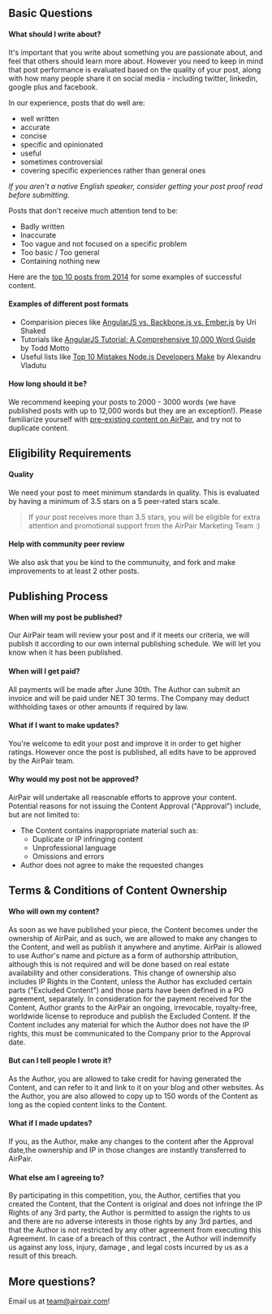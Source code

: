 ## Basic Questions

#### What should I write about?

It's important that you write about something you are passionate about, and feel that others should learn more about. However you need to keep in mind that post performance is evaluated based on the quality of your post, along with how many people share it on social media - including twitter, linkedin, google plus and facebook.

In our experience, posts that do well are:

- well written 
- accurate 
- concise 
- specific and opinionated 
- useful 
- sometimes controversial 
- covering specific experiences rather than general ones 

*If you aren't a native English speaker, consider getting your post proof read before submitting.*

Posts that don't receive much attention tend to be:

- Badly written 
- Inaccurate 
- Too vague and not focused on a specific problem 
- Too basic / Too general 
- Containing nothing new

Here are the [top 10 posts from 2014](https://airpair.com/top-posts-on-airpair-in-2014) for some examples of successful content. 

#### Examples of different post formats 

- Comparision pieces like [AngularJS vs. Backbone.js vs. Ember.js](https://airpair.com/js/javascript-framework-comparison) by Uri Shaked 
- Tutorials like [AngularJS Tutorial: A Comprehensive 10,000 Word Guide](https://airpair.com/angularjs/posts/angularjs-tutorial) by Todd Motto 
- Useful lists like [Top 10 Mistakes Node.js Developers Make](https://airpair.com/node.js/posts/top-10-mistakes-node-developers-make) by Alexandru Vladutu

#### How long should it be?

We recommend keeping your posts to 2000 - 3000 words (we have published posts with up to 12,000 words but they are an exception!). Please familiarize yourself with [pre-existing content on AirPair](http://airpair.com/posts), and try not to duplicate content.

## Eligibility Requirements

#### Quality 

We need your post to meet minimum standards in quality. This is evaluated by having a minimum of 3.5 stars on a 5 peer-rated stars scale. 

> If your post receives more than 3.5 stars, you will be eligible for extra attention and promotional support from the AirPair Marketing Team :)

#### Help with community peer review

We also ask that you be kind to the communuity, and fork and make improvements to at least 2 other posts. 

## Publishing Process

#### When will my post be published?

Our AirPair team will review your post and if it meets our criteria, we will publish it according to our own internal publishing schedule. We will let you know when it has been published.

#### When will I get paid?

All payments will be made after June 30th. The Author can submit an invoice and will be paid under NET 30 terms. The Company may deduct withholding taxes or other amounts if required by law.

#### What if I want to make updates? 

You're welcome to edit your post and improve it in order to get higher ratings. However once the post is published, all edits have to be approved by the AirPair team. 

#### Why would my post not be approved?

AirPair will undertake all reasonable efforts to approve your content. Potential reasons for not issuing the Content Approval ("Approval") include, but are not limited to: 
- The Content contains inappropriate material such as: 
  - Duplicate or IP infringing content 
  - Unprofessional language
  - Omissions and errors 
- Author does not agree to make the requested changes

## Terms & Conditions of Content Ownership

#### Who will own my content?

As soon as we have published your piece, the Content becomes under the ownership of AirPair, and as such, we are allowed to make any changes to the Content, and well as publish it anywhere and anytime. AirPair is allowed to use Author's name and picture as a form of authorship attribution, although this is not required and will be done based on real estate availability and other considerations. This change of ownership also includes IP Rights in the Content, unless the Author has excluded certain parts ("Excluded Content") and those parts have been defined in a PO agreement, separately. In consideration for the payment received for the Content, Author grants to the AirPair an ongoing, irrevocable, royalty-free, worldwide license to reproduce and publish the Excluded Content. If the Content includes any material for which the Author does not have the IP rights, this must be communicated to the Company prior to the Approval date.

#### But can I tell people I wrote it?

As the Author, you are allowed to take credit for having generated the Content, and can refer to it and link to it on your blog and other websites. As the Author, you are also allowed to copy up to 150 words of the Content as long as the copied content links to the Content.

#### What if I made updates? 

If you, as the Author, make any changes to the content after the Approval date,the ownership and IP in those changes are instantly transferred to AirPair.

#### What else am I agreeing to?

By participating in this competition, you, the Author, certifies that you created the Content, that the Content is original and does not infringe the IP Rights of any 3rd party, the Author is permitted to assign the rights to us and there are no adverse interests in those rights by any 3rd parties, and that the Author is not restricted by any other agreement from executing this Agreement. In case of a breach of this contract , the Author will indemnify us against any loss, injury, damage , and legal costs incurred by us as a result of this breach.

## More questions? 

Email us at [team@airpair.com](team@airpair.com)!

